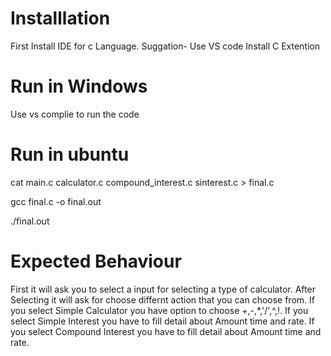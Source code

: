 # Installlation

First Install IDE for c Language.
Suggation- Use VS code
Install C Extention
# Run in Windows

Use vs complie to run the code
# Run in ubuntu

cat main.c calculator.c compound_interest.c sinterest.c > final.c

gcc final.c -o final.out

./final.out
# Expected Behaviour 


 First it will ask you to select a input for selecting a type of calculator.
 After Selecting it will ask for choose differnt action that you can choose from.
 If you select Simple Calculator you have option to choose +,-,*,'/',^,!.
 If you select Simple Interest you have to fill detail about Amount time and rate.
 If you select Compound Interest you have to fill detail about Amount time and rate.

